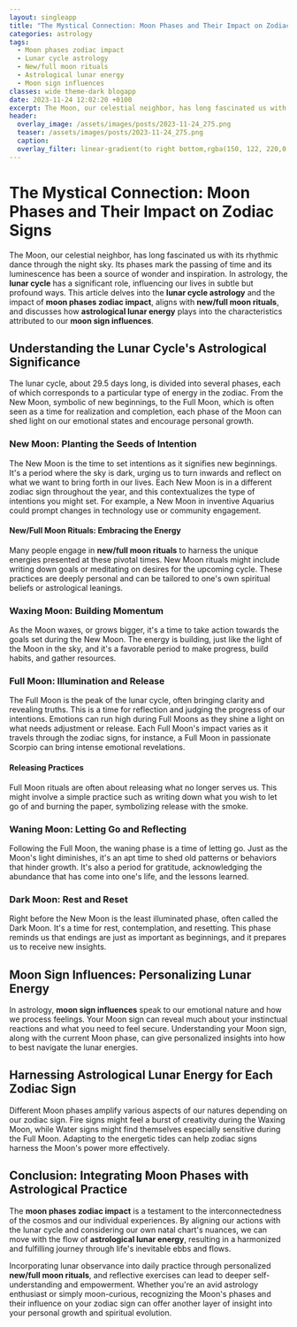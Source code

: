 ```yaml
---
layout: singleapp
title: "The Mystical Connection: Moon Phases and Their Impact on Zodiac Signs"
categories: astrology
tags:
  - Moon phases zodiac impact
  - Lunar cycle astrology
  - New/full moon rituals
  - Astrological lunar energy
  - Moon sign influences
classes: wide theme-dark blogapp
date: 2023-11-24 12:02:20 +0100
excerpt: The Moon, our celestial neighbor, has long fascinated us with its rhythmic dance through the night sky.
header:
  overlay_image: /assets/images/posts/2023-11-24_275.png
  teaser: /assets/images/posts/2023-11-24_275.png
  caption: 
  overlay_filter: linear-gradient(to right bottom,rgba(150, 122, 220,0.8), rgba(255,245,208,0.5))
---
```

# The Mystical Connection: Moon Phases and Their Impact on Zodiac Signs

The Moon, our celestial neighbor, has long fascinated us with its rhythmic dance through the night sky. Its phases mark the passing of time and its luminescence has been a source of wonder and inspiration. In astrology, the **lunar cycle** has a significant role, influencing our lives in subtle but profound ways. This article delves into the **lunar cycle astrology** and the impact of **moon phases zodiac impact**, aligns with **new/full moon rituals**, and discusses how **astrological lunar energy** plays into the characteristics attributed to our **moon sign influences**.

## Understanding the Lunar Cycle's Astrological Significance

The lunar cycle, about 29.5 days long, is divided into several phases, each of which corresponds to a particular type of energy in the zodiac. From the New Moon, symbolic of new beginnings, to the Full Moon, which is often seen as a time for realization and completion, each phase of the Moon can shed light on our emotional states and encourage personal growth.

### New Moon: Planting the Seeds of Intention

The New Moon is the time to set intentions as it signifies new beginnings. It's a period where the sky is dark, urging us to turn inwards and reflect on what we want to bring forth in our lives. Each New Moon is in a different zodiac sign throughout the year, and this contextualizes the type of intentions you might set. For example, a New Moon in inventive Aquarius could prompt changes in technology use or community engagement.

#### **New/Full Moon Rituals:** Embracing the Energy

Many people engage in **new/full moon rituals** to harness the unique energies presented at these pivotal times. New Moon rituals might include writing down goals or meditating on desires for the upcoming cycle. These practices are deeply personal and can be tailored to one's own spiritual beliefs or astrological leanings.

### Waxing Moon: Building Momentum

As the Moon waxes, or grows bigger, it's a time to take action towards the goals set during the New Moon. The energy is building, just like the light of the Moon in the sky, and it's a favorable period to make progress, build habits, and gather resources.

### Full Moon: Illumination and Release

The Full Moon is the peak of the lunar cycle, often bringing clarity and revealing truths. This is a time for reflection and judging the progress of our intentions. Emotions can run high during Full Moons as they shine a light on what needs adjustment or release. Each Full Moon's impact varies as it travels through the zodiac signs, for instance, a Full Moon in passionate Scorpio can bring intense emotional revelations.

#### Releasing Practices

Full Moon rituals are often about releasing what no longer serves us. This might involve a simple practice such as writing down what you wish to let go of and burning the paper, symbolizing release with the smoke.

### Waning Moon: Letting Go and Reflecting

Following the Full Moon, the waning phase is a time of letting go. Just as the Moon's light diminishes, it's an apt time to shed old patterns or behaviors that hinder growth. It's also a period for gratitude, acknowledging the abundance that has come into one's life, and the lessons learned.

### Dark Moon: Rest and Reset

Right before the New Moon is the least illuminated phase, often called the Dark Moon. It's a time for rest, contemplation, and resetting. This phase reminds us that endings are just as important as beginnings, and it prepares us to receive new insights.

## Moon Sign Influences: Personalizing Lunar Energy

In astrology, **moon sign influences** speak to our emotional nature and how we process feelings. Your Moon sign can reveal much about your instinctual reactions and what you need to feel secure. Understanding your Moon sign, along with the current Moon phase, can give personalized insights into how to best navigate the lunar energies.

## Harnessing Astrological Lunar Energy for Each Zodiac Sign

Different Moon phases amplify various aspects of our natures depending on our zodiac sign. Fire signs might feel a burst of creativity during the Waxing Moon, while Water signs might find themselves especially sensitive during the Full Moon. Adapting to the energetic tides can help zodiac signs harness the Moon's power more effectively.

## Conclusion: Integrating Moon Phases with Astrological Practice

The **moon phases zodiac impact** is a testament to the interconnectedness of the cosmos and our individual experiences. By aligning our actions with the lunar cycle and considering our own natal chart's nuances, we can move with the flow of **astrological lunar energy**, resulting in a harmonized and fulfilling journey through life's inevitable ebbs and flows.

Incorporating lunar observance into daily practice through personalized **new/full moon rituals**, and reflective exercises can lead to deeper self-understanding and empowerment. Whether you're an avid astrology enthusiast or simply moon-curious, recognizing the Moon's phases and their influence on your zodiac sign can offer another layer of insight into your personal growth and spiritual evolution.